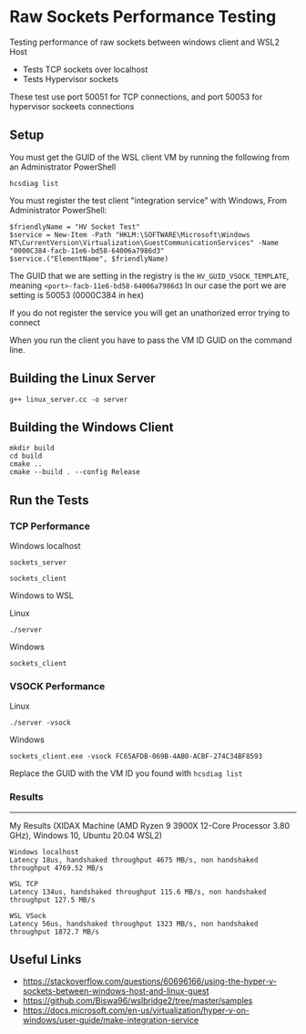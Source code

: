 # Raw Sockets Performance Testing

Testing performance of raw sockets between windows client and WSL2 Host
* Tests TCP sockets over localhost
* Tests Hypervisor sockets

These test use port 50051 for TCP connections, and port 50053 for hypervisor sockeets connections

## Setup

You must get the GUID of the WSL client VM by running the following from an Administrator PowerShell
```
hcsdiag list
```

You must register the test client "integration service" with Windows,
From Administrator PowerShell:

```
$friendlyName = "HV Socket Test"
$service = New-Item -Path "HKLM:\SOFTWARE\Microsoft\Windows NT\CurrentVersion\Virtualization\GuestCommunicationServices" -Name "0000C384-facb-11e6-bd58-64006a7986d3"
$service.("ElementName", $friendlyName)
```

The GUID that we are setting in the registry is the `HV_GUID_VSOCK_TEMPLATE`, meaning `<port>-facb-11e6-bd58-64006a7986d3`
In our case the port we are setting is 50053 (0000C384 in hex)

If you do not register the service you will get an unathorized error trying to connect

When you run the client you have to pass the VM ID GUID on the command line.

## Building the Linux Server

```
g++ linux_server.cc -o server
```

## Building the Windows Client

```
mkdir build
cd build
cmake ..
cmake --build . --config Release
```

## Run the Tests

### TCP Performance

Windows localhost
```
sockets_server
```

```
sockets_client
```

Windows to WSL

Linux
```
./server
```

Windows
```
sockets_client
```

### VSOCK Performance

Linux
```
./server -vsock
```

Windows
```
sockets_client.exe -vsock FC65AFDB-069B-4AB0-ACBF-274C34BF8593
```
Replace the GUID with the VM ID you found with `hcsdiag list`

### Results
---
My Results (XIDAX Machine (AMD Ryzen 9 3900X 12-Core Processor               3.80 GHz), Windows 10, Ubuntu 20.04 WSL2)
```
Windows localhost
Latency 18us, handshaked throughput 4675 MB/s, non handshaked throughput 4769.52 MB/s

WSL TCP
Latency 134us, handshaked throughput 115.6 MB/s, non handshaked throughput 127.5 MB/s

WSL VSock
Latency 56us, handshaked throughput 1323 MB/s, non handshaked throughput 1872.7 MB/s
```

## Useful Links
* https://stackoverflow.com/questions/60696166/using-the-hyper-v-sockets-between-windows-host-and-linux-guest
* https://github.com/Biswa96/wslbridge2/tree/master/samples
* https://docs.microsoft.com/en-us/virtualization/hyper-v-on-windows/user-guide/make-integration-service
